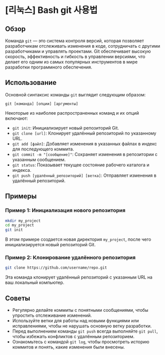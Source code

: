 # [리눅스] Bash git 사용법

## Обзор
Команда `git` — это система контроля версий, которая позволяет разработчикам отслеживать изменения в коде, сотрудничать с другими разработчиками и управлять проектами. Git обеспечивает высокую скорость, эффективность и гибкость в управлении версиями, что делает его одним из самых популярных инструментов в мире разработки программного обеспечения.

## Использование
Основной синтаксис команды `git` выглядит следующим образом:
```
git [команда] [опции] [аргументы]
```
Некоторые из наиболее распространенных команд и их опций включают:

- `git init`: Инициализирует новый репозиторий Git.
- `git clone [url]`: Клонирует удалённый репозиторий по указанному URL.
- `git add [файл]`: Добавляет изменения в указанных файлах в индекс для последующего коммита.
- `git commit -m "[сообщение]"`: Сохраняет изменения в репозитории с указанным сообщением.
- `git status`: Показывает текущее состояние рабочего каталога и индекса.
- `git push [удалённый_репозиторий] [ветка]`: Отправляет изменения в удалённый репозиторий.

## Примеры
### Пример 1: Инициализация нового репозитория
```bash
mkdir my_project
cd my_project
git init
```
В этом примере создается новая директория `my_project`, после чего инициализируется новый репозиторий Git.

### Пример 2: Клонирование удалённого репозитория
```bash
git clone https://github.com/username/repo.git
```
Эта команда клонирует удалённый репозиторий с указанным URL на ваш локальный компьютер.

## Советы
- Регулярно делайте коммиты с понятными сообщениями, чтобы упростить отслеживание изменений.
- Используйте ветки для работы над новыми функциями или исправлениями, чтобы не нарушать основную ветку разработки.
- Перед выполнением команды `git push` всегда выполняйте `git pull`, чтобы избежать конфликтов с удалённым репозиторием.
- Ознакомьтесь с командой `git log`, чтобы просмотреть историю коммитов и понять, какие изменения были внесены.
